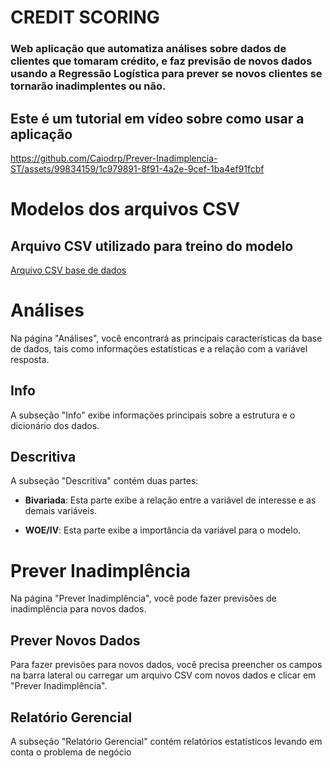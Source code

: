 # CREDIT SCORING

### Web aplicação que automatiza análises sobre dados de clientes que tomaram crédito, e faz previsão de novos dados usando a Regressão Logística para prever se novos clientes se tornarão inadimplentes ou não.

## Este é um tutorial em vídeo sobre como usar a aplicação




https://github.com/Caiodrp/Prever-Inadimplencia-ST/assets/99834159/1c979891-8f91-4a2e-9cef-1ba4ef91fcbf





# Modelos dos arquivos CSV
## Arquivo CSV utilizado para treino do modelo
[Arquivo CSV base de dados](https://raw.githubusercontent.com/Caiodrp/Clusterizacao-Streamlit/main/CSV/online_shoppers_intention.csv)

# Análises

Na página "Análises", você encontrará as principais características da base de dados, tais como informações estatísticas e a relação com a variável resposta.

## Info

A subseção "Info" exibe informações principais sobre a estrutura e o dicionário dos dados.

## Descritiva

A subseção "Descritiva" contém duas partes:

- **Bivariada**: Esta parte exibe a relação entre a variável de interesse e as demais variáveis.
    
- **WOE/IV**: Esta parte exibe a importância da variável para o modelo.

# Prever Inadimplência

Na página "Prever Inadimplência", você pode fazer previsões de inadimplência para novos dados.

## Prever Novos Dados

Para fazer previsões para novos dados, você precisa preencher os campos na barra lateral ou carregar um arquivo CSV com novos dados e clicar em "Prever Inadimplência". 

## Relatório Gerencial

A subseção "Relatório Gerencial" contém relatórios estatísticos levando em conta o problema de negócio

